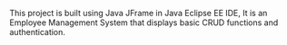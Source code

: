 This project is built using Java JFrame in Java Eclipse EE IDE, It is an Employee Management System that displays basic CRUD functions and authentication.
